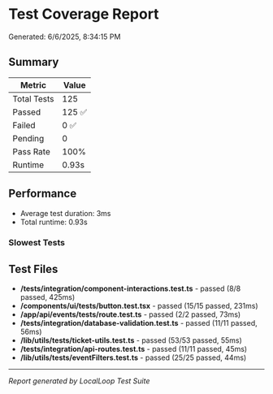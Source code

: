 # Test Coverage Report

Generated: 6/6/2025, 8:34:15 PM

## Summary

| Metric | Value |
|--------|-------|
| Total Tests | 125 |
| Passed | 125 ✅ |
| Failed | 0 ✅ |
| Pending | 0 |
| Pass Rate | 100% |
| Runtime | 0.93s |



## Performance

- Average test duration: 3ms
- Total runtime: 0.93s

### Slowest Tests



## Test Files

- **/tests/integration/component-interactions.test.ts** - passed (8/8 passed, 425ms)
- **/components/ui/__tests__/button.test.tsx** - passed (15/15 passed, 231ms)
- **/app/api/events/__tests__/route.test.ts** - passed (2/2 passed, 73ms)
- **/tests/integration/database-validation.test.ts** - passed (11/11 passed, 56ms)
- **/lib/utils/__tests__/ticket-utils.test.ts** - passed (53/53 passed, 55ms)
- **/tests/integration/api-routes.test.ts** - passed (11/11 passed, 45ms)
- **/lib/utils/__tests__/eventFilters.test.ts** - passed (25/25 passed, 44ms)

---
*Report generated by LocalLoop Test Suite*
